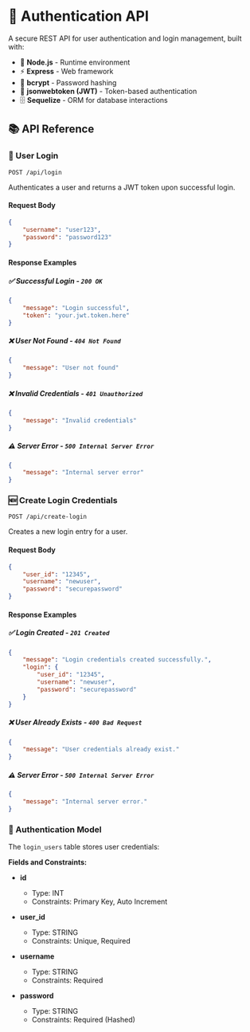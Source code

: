 # 🔐 Authentication API

A secure REST API for user authentication and login management, built with:

- 🚀 **Node.js** - Runtime environment
- ⚡ **Express** - Web framework
- 🔐 **bcrypt** - Password hashing
- 🔑 **jsonwebtoken (JWT)** - Token-based authentication
- 🗄️ **Sequelize** - ORM for database interactions

## 📚 API Reference

### 🔑 User Login

```http
POST /api/login
```

Authenticates a user and returns a JWT token upon successful login.

#### Request Body

```json
{
    "username": "user123",
    "password": "password123"
}
```

#### Response Examples

##### ✅ Successful Login - `200 OK`

```json
{
    "message": "Login successful",
    "token": "your.jwt.token.here"
}
```

##### ❌ User Not Found - `404 Not Found`

```json
{
    "message": "User not found"
}
```

##### ❌ Invalid Credentials - `401 Unauthorized`

```json
{
    "message": "Invalid credentials"
}
```

##### ⚠️ Server Error - `500 Internal Server Error`

```json
{
    "message": "Internal server error"
}
```

### 🆕 Create Login Credentials

```http
POST /api/create-login
```

Creates a new login entry for a user.

#### Request Body

```json
{
    "user_id": "12345",
    "username": "newuser",
    "password": "securepassword"
}
```

#### Response Examples

##### ✅ Login Created - `201 Created`

```json
{
    "message": "Login credentials created successfully.",
    "login": {
        "user_id": "12345",
        "username": "newuser",
        "password": "securepassword"
    }
}
```

##### ❌ User Already Exists - `400 Bad Request`

```json
{
    "message": "User credentials already exist."
}
```

##### ⚠️ Server Error - `500 Internal Server Error`

```json
{
    "message": "Internal server error."
}
```

### 🔑 Authentication Model

The `login_users` table stores user credentials:

**Fields and Constraints:**

- **id**
  - Type: INT
  - Constraints: Primary Key, Auto Increment

- **user_id**
  - Type: STRING
  - Constraints: Unique, Required

- **username**
  - Type: STRING
  - Constraints: Required

- **password**
  - Type: STRING
  - Constraints: Required (Hashed)
